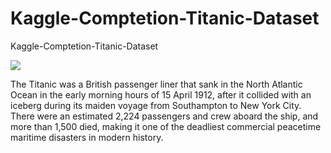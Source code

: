 # Kaggle-Comptetion-Titanic-Dataset
 Kaggle-Comptetion-Titanic-Dataset
 
 ![](https://miro.medium.com/max/1024/0*KfHijq1bO1nDV5Dl.jpg)
 
The Titanic was a British passenger liner that sank in the North Atlantic Ocean in the early morning hours of 15 April 1912, after it collided with an iceberg during its maiden voyage from Southampton to New York City. There were an estimated 2,224 passengers and crew aboard the ship, and more than 1,500 died, making it one of the deadliest commercial peacetime maritime disasters in modern history.
